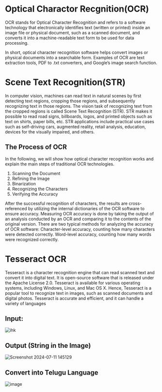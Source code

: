 # Optical Charactor Recgnition(OCR)
OCR stands for Optical Character Recognition and refers to a software technology that electronically identifies text (written or printed) inside an image file or physical document, such as a scanned document, and converts it into a machine-readable text form to be used for data processing.

In short, optical character recognition software helps convert images or physical documents into a searchable form. Examples of OCR are text extraction tools, PDF to .txt converters, and Google’s image search function.


# Scene Text Recognition(STR)
In computer vision, machines can read text in natural scenes by first detecting text regions, cropping those regions, and subsequently recognizing text in those regions. The vision task of recognizing text from the cropped regions is called Scene Text Recognition (STR). STR makes it possible to read road signs, billboards, logos, and printed objects such as text on shirts, paper bills, etc. STR applications include practical use cases such as self-driving cars, augmented reality, retail analysis, education, devices for the visually impaired, and others.


## The Process of OCR
In the following, we will show how optical character recognition works and explain the main steps of traditional OCR technologies.

1. Scanning the Document
2. Refining the Image
3. Binarization
4. Recognizing the Characters
5. Verifying the Accuracy

After the successful recognition of characters, the results are cross-referenced by utilizing the internal dictionaries of the OCR software to ensure accuracy. Measuring OCR accuracy is done by taking the output of an analysis conducted by an OCR and comparing it to the contents of the original version. There are two typical methods for analyzing the accuracy of OCR software: Character-level accuracy, counting how many characters were detected correctly. Word-level accuracy, counting how many words were recognized correctly.

# Tesseract OCR
Tesseract is a character recognition engine that can read scanned text and convert it into digital text. It is open-source software that is released under the Apache License 2.0. Tesseract is available for various operating systems, including Windows, Linux, and Mac OS X. Hence, Tesseract is a popular tool to recognize text in images, such as scanned documents and digital photos. Tesseract is accurate and efficient, and it can handle a variety of languages

## Input:

![ihk](https://github.com/devasish27/OCR_language/assets/126960187/6d565705-2094-495d-b219-82e6e2b0fb5b)


## Output (String in the Image)

![Screenshot 2024-07-11 145129](https://github.com/devasish27/OCR_language/assets/126960187/5bfd99fb-c262-4c82-ab3e-d9b6ff31a723)

## Convert into Telugu Language
![image](https://github.com/user-attachments/assets/d6a70ccb-363f-42e1-bc51-cea3cd7a3201)
